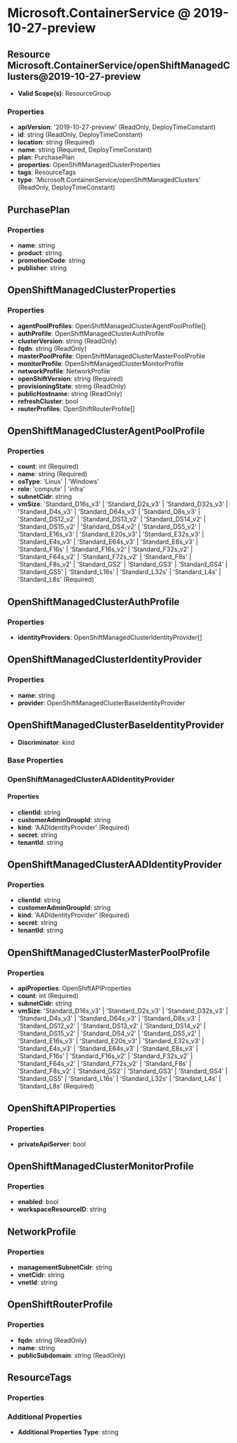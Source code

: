 # Microsoft.ContainerService @ 2019-10-27-preview

## Resource Microsoft.ContainerService/openShiftManagedClusters@2019-10-27-preview
* **Valid Scope(s)**: ResourceGroup
### Properties
* **apiVersion**: '2019-10-27-preview' (ReadOnly, DeployTimeConstant)
* **id**: string (ReadOnly, DeployTimeConstant)
* **location**: string (Required)
* **name**: string (Required, DeployTimeConstant)
* **plan**: PurchasePlan
* **properties**: OpenShiftManagedClusterProperties
* **tags**: ResourceTags
* **type**: 'Microsoft.ContainerService/openShiftManagedClusters' (ReadOnly, DeployTimeConstant)

## PurchasePlan
### Properties
* **name**: string
* **product**: string
* **promotionCode**: string
* **publisher**: string

## OpenShiftManagedClusterProperties
### Properties
* **agentPoolProfiles**: OpenShiftManagedClusterAgentPoolProfile[]
* **authProfile**: OpenShiftManagedClusterAuthProfile
* **clusterVersion**: string (ReadOnly)
* **fqdn**: string (ReadOnly)
* **masterPoolProfile**: OpenShiftManagedClusterMasterPoolProfile
* **monitorProfile**: OpenShiftManagedClusterMonitorProfile
* **networkProfile**: NetworkProfile
* **openShiftVersion**: string (Required)
* **provisioningState**: string (ReadOnly)
* **publicHostname**: string (ReadOnly)
* **refreshCluster**: bool
* **routerProfiles**: OpenShiftRouterProfile[]

## OpenShiftManagedClusterAgentPoolProfile
### Properties
* **count**: int (Required)
* **name**: string (Required)
* **osType**: 'Linux' | 'Windows'
* **role**: 'compute' | 'infra'
* **subnetCidr**: string
* **vmSize**: 'Standard_D16s_v3' | 'Standard_D2s_v3' | 'Standard_D32s_v3' | 'Standard_D4s_v3' | 'Standard_D64s_v3' | 'Standard_D8s_v3' | 'Standard_DS12_v2' | 'Standard_DS13_v2' | 'Standard_DS14_v2' | 'Standard_DS15_v2' | 'Standard_DS4_v2' | 'Standard_DS5_v2' | 'Standard_E16s_v3' | 'Standard_E20s_v3' | 'Standard_E32s_v3' | 'Standard_E4s_v3' | 'Standard_E64s_v3' | 'Standard_E8s_v3' | 'Standard_F16s' | 'Standard_F16s_v2' | 'Standard_F32s_v2' | 'Standard_F64s_v2' | 'Standard_F72s_v2' | 'Standard_F8s' | 'Standard_F8s_v2' | 'Standard_GS2' | 'Standard_GS3' | 'Standard_GS4' | 'Standard_GS5' | 'Standard_L16s' | 'Standard_L32s' | 'Standard_L4s' | 'Standard_L8s' (Required)

## OpenShiftManagedClusterAuthProfile
### Properties
* **identityProviders**: OpenShiftManagedClusterIdentityProvider[]

## OpenShiftManagedClusterIdentityProvider
### Properties
* **name**: string
* **provider**: OpenShiftManagedClusterBaseIdentityProvider

## OpenShiftManagedClusterBaseIdentityProvider
* **Discriminator**: kind

### Base Properties
### OpenShiftManagedClusterAADIdentityProvider
#### Properties
* **clientId**: string
* **customerAdminGroupId**: string
* **kind**: 'AADIdentityProvider' (Required)
* **secret**: string
* **tenantId**: string


## OpenShiftManagedClusterAADIdentityProvider
### Properties
* **clientId**: string
* **customerAdminGroupId**: string
* **kind**: 'AADIdentityProvider' (Required)
* **secret**: string
* **tenantId**: string

## OpenShiftManagedClusterMasterPoolProfile
### Properties
* **apiProperties**: OpenShiftAPIProperties
* **count**: int (Required)
* **subnetCidr**: string
* **vmSize**: 'Standard_D16s_v3' | 'Standard_D2s_v3' | 'Standard_D32s_v3' | 'Standard_D4s_v3' | 'Standard_D64s_v3' | 'Standard_D8s_v3' | 'Standard_DS12_v2' | 'Standard_DS13_v2' | 'Standard_DS14_v2' | 'Standard_DS15_v2' | 'Standard_DS4_v2' | 'Standard_DS5_v2' | 'Standard_E16s_v3' | 'Standard_E20s_v3' | 'Standard_E32s_v3' | 'Standard_E4s_v3' | 'Standard_E64s_v3' | 'Standard_E8s_v3' | 'Standard_F16s' | 'Standard_F16s_v2' | 'Standard_F32s_v2' | 'Standard_F64s_v2' | 'Standard_F72s_v2' | 'Standard_F8s' | 'Standard_F8s_v2' | 'Standard_GS2' | 'Standard_GS3' | 'Standard_GS4' | 'Standard_GS5' | 'Standard_L16s' | 'Standard_L32s' | 'Standard_L4s' | 'Standard_L8s' (Required)

## OpenShiftAPIProperties
### Properties
* **privateApiServer**: bool

## OpenShiftManagedClusterMonitorProfile
### Properties
* **enabled**: bool
* **workspaceResourceID**: string

## NetworkProfile
### Properties
* **managementSubnetCidr**: string
* **vnetCidr**: string
* **vnetId**: string

## OpenShiftRouterProfile
### Properties
* **fqdn**: string (ReadOnly)
* **name**: string
* **publicSubdomain**: string (ReadOnly)

## ResourceTags
### Properties
### Additional Properties
* **Additional Properties Type**: string

